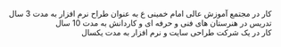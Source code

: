  <div dir='rtl' align='right'>
  <br>کار در مجتمع آموزش عالی امام خمینی ع به عنوان طراح نرم افزار به مدت 3 سال
 تدریس در هنرستان های فنی و حرفه ای و کاردانش به مدت 10 سال<br>
  کار در یک شرکت طراحی سایت و نرم افزار به مدت یکسال
</div

